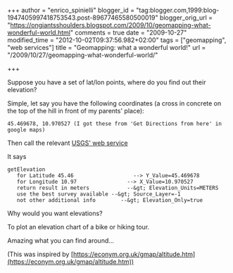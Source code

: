 +++
author = "enrico_spinielli"
blogger_id = "tag:blogger.com,1999:blog-1947405997418753543.post-89677465580500019"
blogger_orig_url = "https://ongiantsshoulders.blogspot.com/2009/10/geomapping-what-wonderful-world.html"
comments = true
date = "2009-10-27"
modified_time = "2012-10-02T09:37:56.982+02:00"
tags = ["geomapping", "web services"]
title = "Geomapping: what a wonderful world!"
url = "/2009/10/27/geomapping-what-wonderful-world/"

+++

Suppose you have a set of lat/lon points, where do you find out their elevation?

Simple, let say you have the following coordinates (a cross in concrete on the top of the hill in front of my parents' place):

	45.469678, 10.970527 (I got these from 'Get Directions from here' in google maps)

Then call the relevant [USGS' web service](https://www.blogger.com/getElevation?Y_Value=45.469678&amp;X_Value=10.970527&amp;Elevation_Units=METERS&amp;Source_Layer=-1&amp;Elevation_Only=true)

It says

	getElevation
	   for Latitude 45.46                   --> Y_Value=45.469678
	   for Longitude 10.97                --> X_Value=10.970527
	   return result in meters            --&gt; Elevation_Units=METERS
	   use the best survey available --&gt; Source_Layer=-1
	   not other additional info        --&gt; Elevation_Only=true


Why would you want elevations?

To plot an elevation chart of a bike or hiking tour.

Amazing what you can find around...

(This was inspired by [https://econym.org.uk/gmap/altitude.htm](https://econym.org.uk/gmap/altitude.htm))